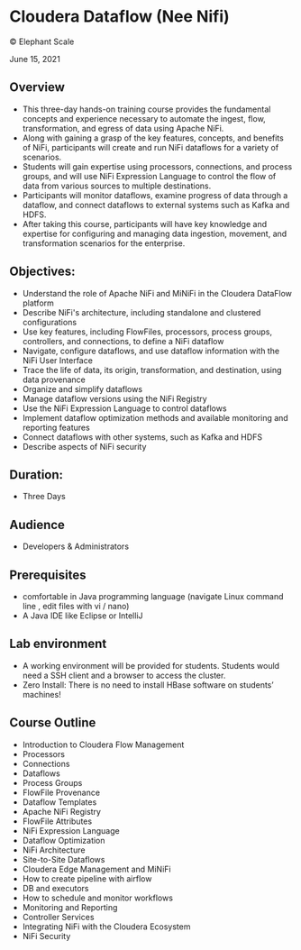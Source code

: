 # Cloudera Dataflow (Nee Nifi)

© Elephant Scale

June 15, 2021

## Overview

* This three-day hands-on training course provides the fundamental concepts and experience necessary to automate the ingest, flow, transformation, and egress of data using Apache NiFi. 
* Along with gaining a grasp of the key features, concepts, and benefits of NiFi, participants will create and run NiFi dataflows for a variety of scenarios. 
* Students will gain expertise using processors, connections, and process groups, and will use NiFi Expression Language to control the flow of data from various sources to multiple destinations. 
* Participants will monitor dataflows, examine progress of data through a dataflow, and connect dataflows to external systems such as Kafka and HDFS. 
* After taking this course, participants will have key knowledge and expertise for configuring and managing data ingestion, movement, and transformation scenarios for the enterprise.





## Objectives:
* Understand the role of Apache NiFi and MiNiFi in the Cloudera DataFlow platform
* Describe NiFi's architecture, including standalone and clustered configurations
* Use key features, including FlowFiles, processors, process groups, controllers, and connections, to define a NiFi dataflow
* Navigate, configure dataflows, and use dataflow information with the NiFi User Interface
* Trace the life of data, its origin, transformation, and destination, using data provenance
* Organize and simplify dataflows
* Manage dataflow versions using the NiFi Registry
* Use the NiFi Expression Language to control dataflows
* Implement dataflow optimization methods and available monitoring and reporting features
* Connect dataflows with other systems, such as Kafka and HDFS
* Describe aspects of NiFi security


## Duration:
* Three Days

## Audience
* Developers  & Administrators

## Prerequisites

* comfortable in Java programming language (navigate Linux command line , edit files with vi / nano)
* A Java IDE like Eclipse or IntelliJ

## Lab environment

* A working environment will be provided for students.  Students would need a SSH client and a browser to access the cluster.
* Zero Install: There is no need to install HBase software on students’ machines!

## Course Outline

* Introduction to Cloudera Flow Management
* Processors
* Connections
* Dataflows
* Process Groups
* FlowFile Provenance
* Dataflow Templates
* Apache NiFi Registry
* FlowFile Attributes
* NiFi Expression Language
* Dataflow Optimization
* NiFi Architecture
* Site-to-Site Dataflows
* Cloudera Edge Management and MiNiFi
* How to create pipeline with airflow
* DB and executors
* How to schedule and monitor workflows
* Monitoring and Reporting
* Controller Services
* Integrating NiFi with the Cloudera Ecosystem
* NiFi Security